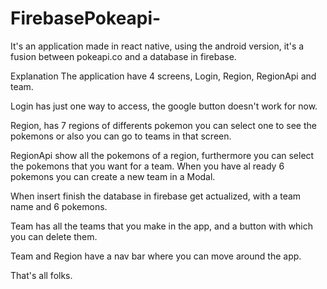 # FirebasePokeapi-
It's an application made in react native, using the android version, it's a fusion between pokeapi.co and a database in firebase.

Explanation
The application have 4 screens, Login, Region, RegionApi and team.

Login has just one way to access, the google button doesn't work for now.

Region, has 7 regions of differents pokemon you can select one to see the pokemons or also you can go to teams in that screen.

RegionApi show all the pokemons of a region, furthermore you can select the pokemons that you want for a team. When you have al ready 6 pokemons you can create a new team in a Modal.

When insert finish the database in firebase get actualized, with a team name and 6 pokemons.

Team has all the teams that you make in the app, and a button with which you can delete them.

Team and Region have a nav bar where you can move around the app.

That's all folks.
  
